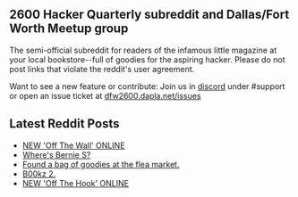 ## 2600 Hacker Quarterly subreddit and Dallas/Fort Worth Meetup group
The semi-official subreddit for readers of the infamous little magazine at your local bookstore--full of goodies for the aspiring hacker. Please do not post links that violate the reddit's user agreement.

Want to see a new feature or contribute: 
Join us in [discord](https://dfw2600.dapla.net/chat) under #support or open an issue ticket at [dfw2600.dapla.net/issues](https://dfw2600.dapla.net/issues)

## Latest Reddit Posts
<!-- BLOG-POST-LIST:START -->
- [NEW 'Off The Wall' ONLINE](https://2600.com/wall/13-02-2024)
- [Where's Bernie S?](https://www.reddit.com/r/2600/comments/1apr9zz/wheres_bernie_s/)
- [Found a bag of goodies at the flea market.](https://www.reddit.com/r/2600/comments/1aoifkt/found_a_bag_of_goodies_at_the_flea_market/)
- [B00kz 2.](https://www.reddit.com/r/2600/comments/1amnkk5/b00kz_2/)
- [NEW 'Off The Hook' ONLINE](https://2600.com/hook/07-02-2024)
<!-- BLOG-POST-LIST:END -->
